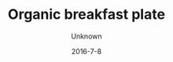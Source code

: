 ---
title: 'Organic breakfast plate'
description: 'Freshly baked whole grain bun, butter, cheese, salami, Greek yogurt with homemade honey-roasted granola, fresh fruit, and a soft-boiled egg'
image: 8b7539ae98cb44aa0cbe099fd4f14ab36642b596
price: '60'
size: '1'
color: '#ffffff'
category: breakfast
meta:
    id: 907a5832df61e6a22e34f92caa70da87b2a564c6
    parentId: f20f57fa9c3d8bff0902cfb33f350091a3a48d51
    language: en
date: '2016-7-8'
author: Unknown
---